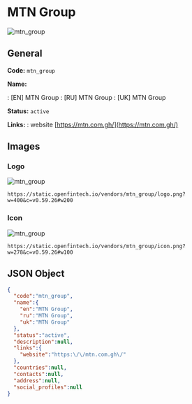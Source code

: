 
# MTN Group 
![mtn_group](https://static.openfintech.io/vendors/mtn_group/logo.png?w=400&c=v0.59.26#w200)  

## General 
 
**Code:** `mtn_group` 
 
**Name:** 
 
:	[EN] MTN Group 
:	[RU] MTN Group 
:	[UK] MTN Group 
 
**Status:** `active` 
 
**Links:** 
: website [https://mtn.com.gh/](https://mtn.com.gh/) 
 

## Images 

### Logo 
 
![mtn_group](https://static.openfintech.io/vendors/mtn_group/logo.png?w=400&c=v0.59.26#w200)  

```
https://static.openfintech.io/vendors/mtn_group/logo.png?w=400&c=v0.59.26#w200
```  

### Icon 
 
![mtn_group](https://static.openfintech.io/vendors/mtn_group/icon.png?w=278&c=v0.59.26#w100)  

```
https://static.openfintech.io/vendors/mtn_group/icon.png?w=278&c=v0.59.26#w100
```  

## JSON Object 

```json
{
  "code":"mtn_group",
  "name":{
    "en":"MTN Group",
    "ru":"MTN Group",
    "uk":"MTN Group"
  },
  "status":"active",
  "description":null,
  "links":{
    "website":"https:\/\/mtn.com.gh\/"
  },
  "countries":null,
  "contacts":null,
  "address":null,
  "social_profiles":null
}
```  
